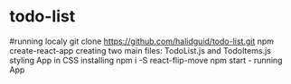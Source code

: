 # todo-list
#running localy
git clone https://github.com/halidguid/todo-list.git
npm create-react-app 
creating two main files: TodoList.js and TodoItems.js
styling App in CSS
installing npm i -S react-flip-move
npm start - running App
